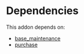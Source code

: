 # Dependencies

This addon depends on:

- [base_maintenance](https://github.com/bringout/oca-technical)
- [purchase](https://github.com/bringout/oca-ocb-core/tree/e9ca19c0c154b94934ea86258814c560c4e016f4/odoo-bringout-oca-ocb-purchase)
